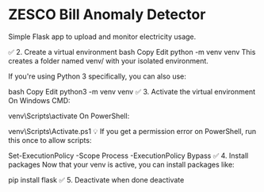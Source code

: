 # ZESCO Bill Anomaly Detector

Simple Flask app to upload and monitor electricity usage.


✅ 2. Create a virtual environment
bash
Copy
Edit
python -m venv venv
This creates a folder named venv/ with your isolated environment.

If you're using Python 3 specifically, you can also use:

bash
Copy
Edit
python3 -m venv venv
✅ 3. Activate the virtual environment
On Windows CMD:

venv\Scripts\activate
On PowerShell:

venv\Scripts\Activate.ps1
💡 If you get a permission error on PowerShell, run this once to allow scripts:

Set-ExecutionPolicy -Scope Process -ExecutionPolicy Bypass
✅ 4. Install packages
Now that your venv is active, you can install packages like:

pip install flask
✅ 5. Deactivate when done
deactivate
